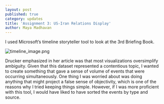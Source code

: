 ```yaml
---
layout: post
published: true
category: updates
title: 'Assignment 3: US-Iran Relations Display'
author: Maya Madhavan
---
```

I used Microsoft’s timeline storyteller tool to look at the 3rd Briefing Book. 

![timeline_image.png]({{site.baseurl}}/assets/timeline_image.png)

Drucker emphasized in her article was that most visualizations oversimplify ambiguity. Given that this dataset represented a contentious topic, I wanted to create something that gave a sense of volume of events that were occurring simultaneously. One thing I was worried about was doing anything that might project a false sense of objectivity, which is one of the reasons why I tried keeping things simple. However, if I was more proficient with this tool, I would have liked to have sorted the events by type and source.
